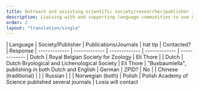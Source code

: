 ```yaml
---
title: Outreach and assisting scientific society/researcher/publisher implementation
description: Liaising with and supporting language communities to use CRediT and the translations
order: 2
layout: "translation/single"
---
```


| Language  | Society/Publisher | Publications/Journals | hat tip  | Contacted? | Response
| ------------- | ------------- | ------------- | ------------- | ------------- 
| Dutch | Royal Belgian Society for Zoology | Eli Thore |
| Dutch | Dutch Bryological and Lichenological Society | Eli Thore | "Buxbaumiella", publishing in both Dutch and English
| German  | ZPID? | No | 
| Chinese (traditional)  |   | 
| Russian  |  |
| Norwegian (both) 
| Polish | Polish Academy of Science published several journals |  Losia will contact
